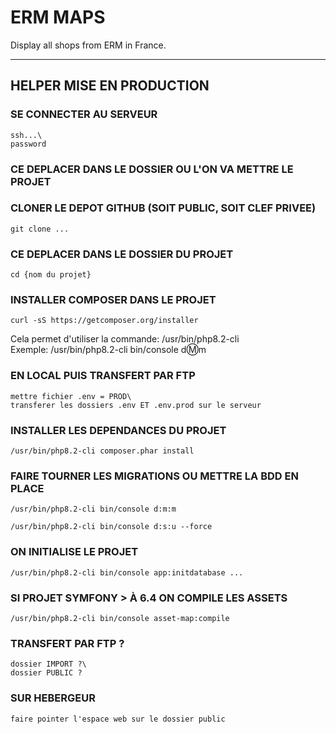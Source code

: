 # ERM MAPS
Display all shops from ERM in France.


***
## HELPER MISE EN PRODUCTION

### SE CONNECTER AU SERVEUR
    ssh...\
    password

### CE DEPLACER DANS LE DOSSIER OU L'ON VA METTRE LE PROJET
### CLONER LE DEPOT GITHUB (SOIT PUBLIC, SOIT CLEF PRIVEE)
    git clone ...

### CE DEPLACER DANS LE DOSSIER DU PROJET
    cd {nom du projet}

### INSTALLER COMPOSER DANS LE PROJET
    curl -sS https://getcomposer.org/installer

Cela permet d'utiliser la commande:  /usr/bin/php8.2-cli\
Exemple: /usr/bin/php8.2-cli bin/console d:m:m

### EN LOCAL PUIS TRANSFERT PAR FTP
    mettre fichier .env = PROD\
    transferer les dossiers .env ET .env.prod sur le serveur

### INSTALLER LES DEPENDANCES DU PROJET
    /usr/bin/php8.2-cli composer.phar install

### FAIRE TOURNER LES MIGRATIONS OU METTRE LA BDD EN PLACE
    /usr/bin/php8.2-cli bin/console d:m:m  

    /usr/bin/php8.2-cli bin/console d:s:u --force

### ON INITIALISE LE PROJET
    /usr/bin/php8.2-cli bin/console app:initdatabase ...

### SI PROJET SYMFONY > À 6.4 ON COMPILE LES ASSETS
    /usr/bin/php8.2-cli bin/console asset-map:compile

### TRANSFERT PAR FTP ?
    dossier IMPORT ?\
    dossier PUBLIC ? 

### SUR HEBERGEUR
    faire pointer l'espace web sur le dossier public